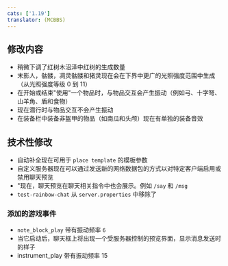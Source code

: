 ```yaml
---
cats: ['1.19']
translator: (MCBBS)
---
```

## 修改内容
* 稍微下调了红树木沼泽中红树的生成数量
* 末影人，骷髅，凋灵骷髅和猪灵现在会在下界中更广的光照强度范围中生成（从光照强度等级 0 到 11）
* 在开始或结束"使用"一个物品时，与物品交互会产生振动（例如弓、十字弩、山羊角、盾和食物）
* 现在潜行时与物品交互不会产生振动
* 在装备栏中装备非盔甲的物品（如南瓜和头颅）现在有单独的装备音效

## 技术性修改
* 自动补全现在可用于 `place template` 的模板参数
* 自定义服务器现在可以通过发送新的网络数据包的方式以对特定客户端启用或禁用聊天预览
* "现在，聊天预览在聊天相关指令中也会展示。例如 `/say` 和 `/msg`
* `test-rainbow-chat` 从 `server.properties` 中移除了

### 添加的游戏事件
* `note_block_play` 带有振动频率 `6`
* 当它启动后，聊天框上将出现一个受服务器控制的预览界面，显示消息发送时的样子
* instrument_play 带有振动频率 15